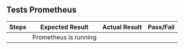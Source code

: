 ## Tests Prometheus

Steps | Expected Result | Actual Result | Pass/Fail |
| --- | --------------- | ------------- | ----------|
| | Prometheus is running | | |
